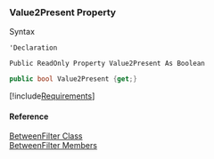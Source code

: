 ﻿### Value2Present Property

Syntax

```vbnet
'Declaration

Public ReadOnly Property Value2Present As Boolean
```

```csharp
public bool Value2Present {get;}
```

[!include[Requirements](../partials/requirements.md)]

#### Reference

[BetweenFilter Class](fcSDK~FChoice.Foundation.Filters.BetweenFilter.md)  
[BetweenFilter Members](fcSDK~FChoice.Foundation.Filters.BetweenFilter_members.md)